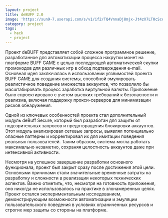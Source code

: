 ```yaml
---
layout: project
title: deBUFF 2.0
image: 'https://sun9-7.userapi.com/s/v1/if2/TQ4VnnaDj8mjx-Jt4zX7LT0cScol_K-CZ9xx07pcngbUSn3HFmggvRRU5NZXAunvU2pJzilsScB_3tXGRcO3bvyX.jpg?quality=96&as=32x20,48x30,72x45,108x67,160x100,240x150,360x224,480x299,540x336,640x399,720x449,1080x673,1280x798,1440x897,1491x929&from=bu&cs=1491x0'
category: project
tags:
  - hack
  - project
---
```


Проект deBUFF представляет собой сложное программное решение, разработанное для автоматизации процесса накрутки монет на платформе BUFF GAME с целью последующей автоматической скупки промокодов для различных игр в обход подтверждения e-mail. Основная идея заключалась в использовании уязвимостей проекта BUFF GAME для создания системы, способной эмулировать реалистичное поведение множества аккаунтов, что позволило бы масштабировать процесс заработка виртульной валюты. Приложение было спроектировано с учетом высоких требований к безопасности и реализма, включая поддержку прокси-серверов для минимизации рисков обнаружения.

Одной из ключевых особенностей проекта стал дополнительный модуль deBuff Secure, который был разработан для защиты от подозрительных запросов и предотвращения блокировки аккаунтов. Этот модуль анализировал сетевые запросы, выявлял потенциально опасные паттерны и корректировал их для имитации поведения реальных пользователей. Таким образом, система могла работать максимально незаметно, сохраняя целостность аккаунтов даже при интенсивной активности.

Несмотря на успешное завершение разработки основного функционала, проект был закрыт сразу после достижения этой цели. Основными причинами стали значительные временные затраты на разработку и сложности в реализации некоторых технических аспектов. Важно отметить, что, несмотря на готовность приложения, оно никогда не использовалось на практике в злонамеренных целях. Проект остался экспериментальным исследованием, демонстрирующим возможности автоматизации и эмуляции пользовательского поведения в условиях ограниченных ресурсов и строгих мер защиты со стороны на платформе.
